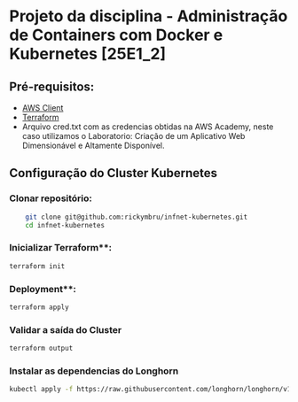# Projeto da disciplina - Administração de Containers com Docker e Kubernetes [25E1_2]

## Pré-requisitos:
* [AWS Client](https://docs.aws.amazon.com/cli/latest/userguide/getting-started-install.html)
* [Terraform](https://developer.hashicorp.com/terraform/tutorials/aws-get-started/install-cli)
* Arquivo cred.txt com as credencias obtidas na AWS Academy, neste caso utilizamos o Laboratorio: Criação de um Aplicativo Web Dimensionável e Altamente Disponível.

## Configuração do Cluster Kubernetes
### Clonar repositório:
```bash
    git clone git@github.com:rickymbru/infnet-kubernetes.git
    cd infnet-kubernetes
```
### Inicializar Terraform**: 
```bash
terraform init 
```
### Deployment**:
```bash
terraform apply
```    
### Validar a saída do Cluster
```bash
terraform output
```
### Instalar as dependencias do Longhorn
```bash
kubectl apply -f https://raw.githubusercontent.com/longhorn/longhorn/v1.8.0/deploy/longhorn.yaml
```
    